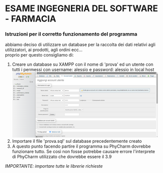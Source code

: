 # ESAME INGEGNERIA DEL SOFTWARE - FARMACIA

### Istruzioni per il corretto funzionamento del programma <br>
abbiamo deciso di utilizzare un database per la raccolta dei dati relativi agli utilizzatori, ai prodotti, agli ordini ecc...<br>
proprio per questo consigliamo di:
1. Creare un database su XAMPP con il nome di 'prova' ed un utente con tutti i permessi con username: alessio e password: alessio in local host ![utente](ImmaginiProgetto/ImmaginiREADME/utente.png)
2. Importare il file 'prova.sql' sul database precedentemente creato
3. A questo punto facendo partire il programma su PhyCharm dovrebbe funzionare tutto.
Se così non fosse potrebbe causare errore l'interprete di PhyCharm utilizzato che dovrebbe essere il 3.9 <br>

_IMPORTANTE: importare tutte le librerie richieste_


